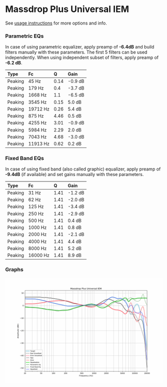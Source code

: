 # Massdrop Plus Universal IEM
See [usage instructions](https://github.com/jaakkopasanen/AutoEq#usage) for more options and info.

### Parametric EQs
In case of using parametric equalizer, apply preamp of **-6.4dB** and build filters manually
with these parameters. The first 5 filters can be used independently.
When using independent subset of filters, apply preamp of **-6.2 dB**.

| Type    | Fc       |    Q | Gain    |
|:--------|:---------|:-----|:--------|
| Peaking | 45 Hz    | 0.14 | -0.9 dB |
| Peaking | 179 Hz   | 0.4  | -3.7 dB |
| Peaking | 1668 Hz  | 1.1  | -6.5 dB |
| Peaking | 3545 Hz  | 0.15 | 5.0 dB  |
| Peaking | 19712 Hz | 0.26 | 5.4 dB  |
| Peaking | 875 Hz   | 4.46 | 0.5 dB  |
| Peaking | 4255 Hz  | 3.01 | -0.9 dB |
| Peaking | 5984 Hz  | 2.29 | 2.0 dB  |
| Peaking | 7043 Hz  | 4.68 | -3.0 dB |
| Peaking | 11913 Hz | 0.62 | 0.2 dB  |

### Fixed Band EQs
In case of using fixed band (also called graphic) equalizer, apply preamp of **-9.4dB**
(if available) and set gains manually with these parameters.

| Type    | Fc       |    Q | Gain    |
|:--------|:---------|:-----|:--------|
| Peaking | 31 Hz    | 1.41 | -1.2 dB |
| Peaking | 62 Hz    | 1.41 | -2.0 dB |
| Peaking | 125 Hz   | 1.41 | -3.4 dB |
| Peaking | 250 Hz   | 1.41 | -2.9 dB |
| Peaking | 500 Hz   | 1.41 | 0.4 dB  |
| Peaking | 1000 Hz  | 1.41 | 0.8 dB  |
| Peaking | 2000 Hz  | 1.41 | -2.1 dB |
| Peaking | 4000 Hz  | 1.41 | 4.4 dB  |
| Peaking | 8000 Hz  | 1.41 | 5.2 dB  |
| Peaking | 16000 Hz | 1.41 | 8.9 dB  |

### Graphs
![](./Massdrop%20Plus%20Universal%20IEM.png)
